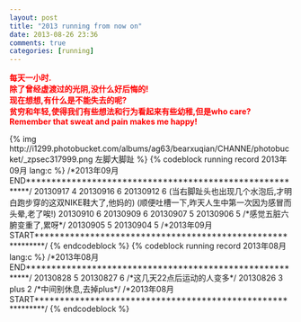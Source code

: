 ```yaml
---
layout: post
title: "2013 running from now on"
date: 2013-08-26 23:36
comments: true
categories: [running]
---
```

<font color=red>**每天一小时.<br>除了曾经虚渡过的光阴,没什么好后悔的!<br>现在想想,有什么是不能失去的呢?<br>贫穷和年轻,使得我们有些想法和行为看起来有些幼稚,但是who care?<br>Remember that sweat and pain makes me happy!**</font>
<p>
{% img http://i1299.photobucket.com/albums/ag63/bearxuqian/CHANNE/photobucket/_zpsec317999.png 左脚大脚趾 %}
{% codeblock running record 2013年09月 lang:c %}
/*2013年09月END*********************************************************/
20130917	4
20130916	6
20130912	6           (当右脚趾头也出现几个水泡后,才明白跑步穿的这双NIKE鞋大了,他妈的)
			            (顺便吐槽一下,昨天人生中第一次因为感冒而头晕,老了唉!)
20130910	6
20130909	6
20130907	5
20130906	5           /*感觉五脏六腑变重了,累呀*/
20130905	5
20130904	5
/*2013年09月START***********************************************************/
{% endcodeblock %}
{% codeblock running record 2013年08月 lang:c %}
/*2013年08月END*********************************************************/
20130828	5
20130827	6           /*这几天22点后运动的人变多*/
20130826	3 plus 2    /*中间别休息,去掉plus*/
/*2013年08月START***********************************************************/
{% endcodeblock %}
</p>